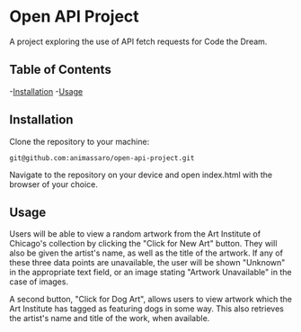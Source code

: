 # Open API Project

A project exploring the use of API fetch requests for Code the Dream.

## Table of Contents

-[Installation](#installation) -[Usage](#usage)

## Installation

Clone the repository to your machine:

```
git@github.com:animassaro/open-api-project.git

```

Navigate to the repository on your device and open index.html with the browser of your choice.

## Usage

Users will be able to view a random artwork from the Art Institute of Chicago's collection by clicking the "Click for New Art" button. They will also be given the artist's name, as well as the title of the artwork. If any of these three data points are unavailable, the user will be shown "Unknown" in the appropriate text field, or an image stating "Artwork Unavailable" in the case of images.

A second button, "Click for Dog Art", allows users to view artwork which the Art Institute has tagged as featuring dogs in some way. This also retrieves the artist's name and title of the work, when available.
